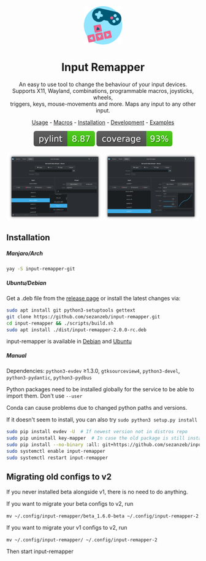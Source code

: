 <p align="center"><img src="data/input-remapper.svg" width=100/></p>

<h1 align="center">Input Remapper</h1>

<p align="center">
  An easy to use tool to change the behaviour of your input devices.<br/>
  Supports X11, Wayland, combinations, programmable macros, joysticks, wheels,<br/>
  triggers, keys, mouse-movements and more. Maps any input to any other input.
</p>

<p align="center"><a href="readme/usage.md">Usage</a> - <a href="readme/macros.md">Macros</a> - <a href="#installation">Installation</a> - <a href="readme/development.md">Development</a> - <a href="readme/examples.md">Examples</a></p>

<p align="center"><img src="readme/pylint.svg"/> <img src="readme/coverage.svg"/></p>


<p align="center">
  <img src="readme/screenshot.png" width="49%"/>

  <img src="readme/screenshot_2.png" width="49%"/>
</p>

## Installation

##### Manjaro/Arch

```bash
yay -S input-remapper-git
```

##### Ubuntu/Debian

Get a .deb file from the [release page](https://github.com/sezanzeb/input-remapper/releases)
or install the latest changes via:

```bash
sudo apt install git python3-setuptools gettext
git clone https://github.com/sezanzeb/input-remapper.git
cd input-remapper && ./scripts/build.sh
sudo apt install ./dist/input-remapper-2.0.0-rc.deb
```

input-remapper is available in [Debian](https://tracker.debian.org/pkg/input-remapper)
and [Ubuntu](https://packages.ubuntu.com/jammy/input-remapper)

##### Manual

Dependencies: `python3-evdev` ≥1.3.0, `gtksourceview4`, `python3-devel`, `python3-pydantic`, `python3-pydbus`

Python packages need to be installed globally for the service to be able to import them. Don't use `--user`

Conda can cause problems due to changed python paths and versions.

If it doesn't seem to install, you can also try `sudo python3 setup.py install`

```bash
sudo pip install evdev -U  # If newest version not in distros repo
sudo pip uninstall key-mapper  # In case the old package is still installed
sudo pip install --no-binary :all: git+https://github.com/sezanzeb/input-remapper.git
sudo systemctl enable input-remapper
sudo systemctl restart input-remapper
```

## Migrating old configs to v2

If you never installed beta alongside v1, there is no need to do anything.

If you want to migrate your beta configs to v2, run

`mv ~/.config/input-remapper/beta_1.6.0-beta ~/.config/input-remapper-2`

If you want to migrate your v1 configs to v2, run

`mv ~/.config/input-remapper/ ~/.config/input-remapper-2`

Then start input-remapper
